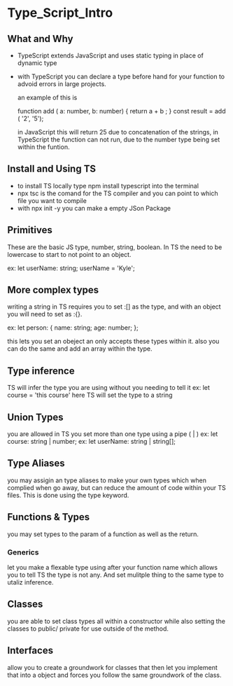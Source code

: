 # Type_Script_Intro

## What and Why 

 - TypeScript extends JavaScript and uses static typing in place of dynamic type 
 - with TypeScript you can declare a type before hand for your function to advoid errors in large projects.

	an example of this is 

	function add ( a: number, b: number) {
				return a + b ;
				}
				const result = add ( '2', '5');

	in JavaScript this will return 25 due to concatenation of the strings, in TypeScript the function can not run, due to the number type being set within the funtion.
##  Install and Using TS

 - to install TS locally type npm install typescript into the terminal
 - npx tsc is the comand for the TS compiler and you can point to which file you want to compile 
 - with npx init -y you can make a empty JSon Package 
  ## Primitives

These are the basic JS type, number, string, boolean. In TS the need to be lowercase to start to not point to an object. 

ex: let userName: string;
userName = 'Kyle'; 
## More complex types
writing a string in TS requires you to set :[] as the type, and with an object you will need to set as :{}.

ex: let person: {
		name: string;
		age: number;
		};

this lets you set an obeject an only accepts these types within it.
also you can do the same and add an array within the type.
## Type inference
TS will infer the type you are using without you needing to tell it 
ex: let course = 'this course'
here TS will set the type to a string 
## Union Types
you are allowed in TS you set more than one type using a pipe ( | ) 
ex: let course: string | number;
ex: let userName: string | string[];
## Type Aliases 
you may assigin an type aliases to make your own types which when complied when go away, but can reduce the amount of code within your TS files. This is done using the type keyword.
## Functions & Types
you may set types to the param of a function as well as the return.
### Generics 
let you make a flexable type using <T> after your function name which allows you to tell TS the type is not any. And set mulitple thing to the same type to utaliz inference.
## Classes 
you are able to set class types all within a constructor while also setting the classes to public/ private for use outside of the method.
## Interfaces
allow you to create a groundwork for classes that then let you implement that into a object and forces you follow the same groundwork of the class.